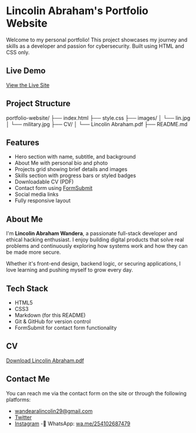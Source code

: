 # Lincolin Abraham's Portfolio Website

Welcome to my personal portfolio! This project showcases my journey and skills as a developer and passion for cybersecurity. Built using HTML and CSS only.



##  Live Demo

 [View the Live Site](https://lincolinportfolio.netlify.app/)



##  Project Structure

portfolio-website/
├── index.html
├── style.css
├── images/
│  └── lin.jpg
│  └── military.jpg
├── CV/
│ └── Lincolin Abraham.pdf
├── README.md


##  Features

- Hero section with name, subtitle, and background
- About Me with personal bio and photo
-  Projects grid showing brief details and images
-  Skills section with progress bars or styled badges
-  Downloadable CV (PDF)
-  Contact form using [FormSubmit](https://formsubmit.co/)
-  Social media links 
-  Fully responsive layout



## About Me

I'm **Lincolin Abraham Wandera**, a passionate full-stack developer and ethical hacking enthusiast. I enjoy building digital products that solve real problems and continuously exploring how systems work and how they can be made more secure.

Whether it's front-end design, backend logic, or securing applications, I love learning and pushing myself to grow every day.


## Tech Stack

- HTML5
- CSS3
- Markdown (for this README)
- Git & GitHub for version control
- FormSubmit for contact form functionality


## CV

[Download Lincolin Abraham.pdf](./CV/Lincolin%20Abraham.pdf)


## Contact Me

You can reach me via the contact form on the site or through the following platforms:

- [wandearalincolin29@gmail.com](mailto:wanderalincolin29@gmail.com)
- [Twitter](https://twitter.com/barely_lee)
- [Instagram](https://www.instagram.com/barely_lee)
-💬 WhatsApp: [wa.me/254102687479](https://wa.me/254102687479)
